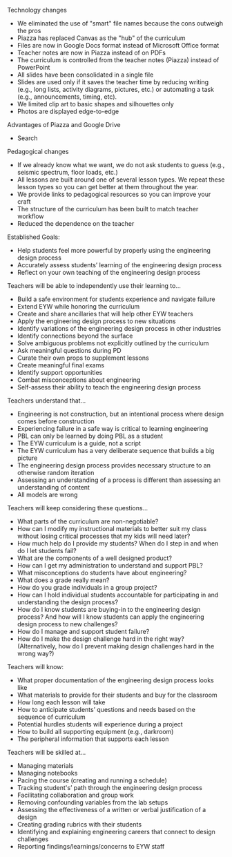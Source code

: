 Technology changes
* We eliminated the use of "smart" file names because the cons outweigh the pros
* Piazza has replaced Canvas as the "hub" of the curriculum
* Files are now in Google Docs format instead of Microsoft Office format
* Teacher notes are now in Piazza instead of on PDFs
* The curriculum is controlled from the teacher notes (Piazza) instead of PowerPoint
* All slides have been consolidated in a single file
* Slides are used only if it saves the teacher time by reducing writing  (e.g., long lists, activity diagrams, pictures, etc.) or automating a task (e.g., announcements, timing, etc).
* We limited clip art to basic shapes and silhouettes only
* Photos are displayed edge-to-edge
 
Advantages of Piazza and Google Drive
* Search
 
Pedagogical changes
* If we already know what we want, we do not ask students to guess (e.g., seismic spectrum, floor loads, etc.)
* All lessons are built around one of several lesson types.  We repeat these lesson types so you can get better at them throughout the year.
* We provide links to pedagogical resources so you can improve your craft
* The structure of the curriculum has been built to match teacher workflow
* Reduced the dependence on the teacher
 
 
Established Goals:
* Help students feel more powerful by properly using the engineering design process
* Accurately assess students’ learning of the engineering design process
* Reflect on your own teaching of the engineering design process
 
Teachers will be able to independently use their learning to…
* Build a safe environment for students experience and navigate failure
* Extend EYW while honoring the curriculum
* Create and share ancillaries that will help other EYW teachers
* Apply the engineering design process to new situations
* Identify variations of the engineering design process in other industries
* Identify connections beyond the surface
* Solve ambiguous problems not explicitly outlined by the curriculum
* Ask meaningful questions during PD
* Curate their own props to supplement lessons
* Create meaningful final exams
* Identify support opportunities
* Combat misconceptions about engineering
* Self-assess their ability to teach the engineering design process
 
Teachers understand that...
* Engineering is not construction, but an intentional process where design comes before construction
* Experiencing failure in a safe way is critical to learning engineering
* PBL can only be learned by doing PBL as a student
* The EYW curriculum is a guide, not a script
* The EYW curriculum has a very deliberate sequence that builds a big picture
* The engineering design process provides necessary structure to an otherwise random iteration
* Assessing an understanding of a process is different than assessing an understanding of content
* All models are wrong
 
Teachers will keep considering these questions…
* What parts of the curriculum are non-negotiable?
* How can I modify my instructional materials to better suit my class without losing critical processes that my kids will need later?
* How much help do I provide my students?  When do I step in and when do I let students fail?
* What are the components of a well designed product?
* How can I get my administration to understand and support PBL?
* What misconceptions do students have about engineering?
* What does a grade really mean?
* How do you grade individuals in a group project?
* How can I hold individual students accountable for participating in and understanding the design process?
* How do I know students are buying-in to the engineering design process?  And how will I know students can apply the engineering design process to new challenges?
* How do I manage and support student failure?
* How do I make the design challenge hard in the right way? (Alternatively, how do I prevent making design challenges hard in the wrong way?)
 
Teachers will know:
* What proper documentation of the engineering design process looks like
* What materials to provide for their students and buy for the classroom
* How long each lesson will take
* How to anticipate students’ questions and needs based on the sequence of curriculum
* Potential hurdles students will experience during a project
* How to build all supporting equipment (e.g., darkroom)
* The peripheral information that supports each lesson
 
Teachers will be skilled at…
* Managing materials
* Managing notebooks
* Pacing the course (creating and running a schedule)
* Tracking student's’ path through the engineering design process
* Facilitating collaboration and group work
* Removing confounding variables from the lab setups
* Assessing the effectiveness of a written or verbal justification of a design
* Creating grading rubrics with their students
* Identifying and explaining engineering careers that connect to design challenges
* Reporting findings/learnings/concerns to EYW staff

